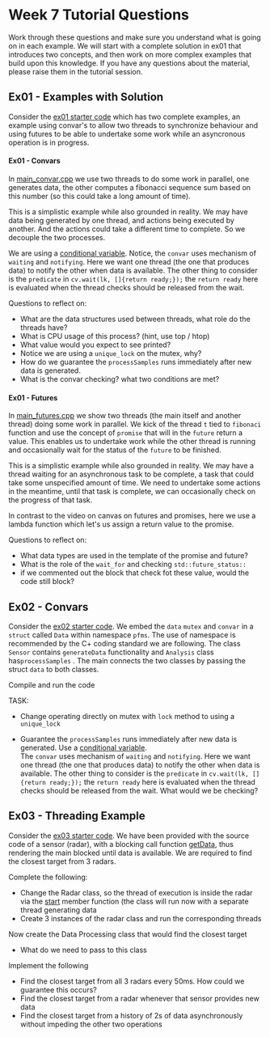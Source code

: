 Week 7 Tutorial Questions
=========================
Work through these questions and make sure you understand what is going on in each example. We will start with a complete solution in ex01 that introduces two concepts, and then work on more complex examples that build upon this knowledge. If you have any questions about the material, please raise them in the tutorial session. 

Ex01 - Examples with Solution 
--------------------

Consider the [ex01 starter code](./starter/ex01) which has two complete examples, an example using convar's to allow two threads to synchronize behaviour and using futures to be able to undertake some work while an asyncronous operation is in progress. 

#### Ex01 - Convars

In [main_convar.cpp](./starter/ex01/main_convar.cpp) we use two threads to do some work in parallel, one generates data, the other computes a fibonacci sequence sum based on this number (so this could take a long amount of time). 

This is a simplistic example while also grounded in reality. We may have data being generated by one thread, and actions being executed by another. And the actions could take a different time to complete. So we decouple the two processes. 

We are using a [conditional variable](https://en.cppreference.com/w/cpp/thread/condition_variable).  Notice, the `convar` uses mechanism of `waiting` and `notifying`. Here we want one thread (the one that produces data) to notify the other when data is available. The other thing to consider is the `predicate` in `cv.wait(lk, []{return ready;});` the `return ready` here is evaluated when the thread checks should be released from the wait.

Questions to reflect on:

* What are the data structures used between threads, what role do the threads have? 
* What is CPU usage of this process? (hint, use top / htop)
* What value would you expect to see printed? 
* Notice we are using a  `unique_lock` on the mutex, why?
* How do we guarantee the `processSamples` runs immediately after new data is generated. 
* What is the convar checking? what two conditions are met? 

#### Ex01 - Futures

In [main_futures.cpp](./starter/ex01/main_futures.cpp) we show two threads (the main itself and another thread) doing some work in parallel. We kick of the thread `t` tied to `fibonaci` function and  use the concept of `promise` that will in the `future` return a value. This enables us to undertake work while the other thread is running and occasionally wait for the  status of the `future` to be finished. 

This is a simplistic example while also grounded in reality. We may have a thread waiting for an asynchronous task to be complete, a task that could take some unspecified amount of time. We need to undertake some actions in the meantime, until that task is complete, we can occasionally check on the progress of that task.

In contrast to the video on canvas on futures and promises, here we use a lambda function which let's us assign a return value to the promise. 

Questions to reflect on:

* What data types are used in the template of the promise and future?
* What is the role of the `wait_for` and checking `std::future_status::` 
* if we commented out the block that check fot these value, would the code still block?



Ex02 - Convars
--------------------

Consider the [ex02 starter code](./starter/ex02). We embed the `data`   `mutex` and `convar` in a `struct` called `Data` within namespace `pfms`. The use of namespace is recommended by the C+ coding standard we are following. The class `Sensor` contains `generateData` functionality and `Analysis` class has`processSamples` . The main connects the two classes by passing the struct `data` to both classes.  

Compile and run the code

TASK:

* Change operating directly on mutex with `lock` method to using a `unique_lock`

* Guarantee the `processSamples` runs immediately after new data is generated. Use a [conditional variable](https://en.cppreference.com/w/cpp/thread/condition_variable).  
  The `convar` uses mechanism of `waiting` and `notifying`. Here we want one thread (the one that produces data) to notify the other when data is available. The other thing to consider is the `predicate` in `cv.wait(lk, []{return ready;});` the `return ready` here is evaluated when the thread checks should be released from the wait. What would we be checking?

Ex03 - Threading Example
--------------------

Consider the [ex03 starter code](./starter/ex03). We have been provided with the source code of a sensor (radar), with a blocking call function [getData](./starter/ex03/radar.h), thus rendering the main blocked until data is available.  We are required to find the closest target from 3 radars.

Complete the following:
* Change the Radar class, so the thread of execution is inside the radar via the [start](./starter/ex02/radar.h) member function (the class will run now with a separate thread generating data
* Create 3 instances of the radar class and run the corresponding threads

Now create the Data Processing class that would find the closest target
* What do we need to pass to this class

Implement the following
* Find the closest target from all 3 radars every 50ms. How could we guarantee this occurs?
* Find the closest target from a radar whenever that sensor provides new data
* Find the closest target from a history of 2s of data asynchronously without impeding the other two operations

